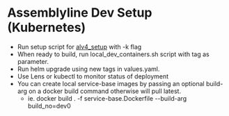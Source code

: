 # Assemblyline Dev Setup (Kubernetes)
- Run setup script for [alv4_setup](https://github.com/cccs-sgaron/alv4_setup) with -k flag
- When ready to build, run local_dev_containers.sh script with tag as parameter.
- Run helm upgrade using new tags in values.yaml.
- Use Lens or kubectl to monitor status of deployment
- You can create local service-base images by passing an optional build-arg on a docker build command otherwise will pull latest.
  - ie. docker build . -f service-base.Dockerfile --build-arg build_no=dev0
